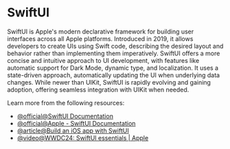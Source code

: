 # SwiftUI

SwiftUI is Apple's modern declarative framework for building user interfaces across all Apple platforms. Introduced in 2019, it allows developers to create UIs using Swift code, describing the desired layout and behavior rather than implementing them imperatively. SwiftUI offers a more concise and intuitive approach to UI development, with features like automatic support for Dark Mode, dynamic type, and localization. It uses a state-driven approach, automatically updating the UI when underlying data changes. While newer than UIKit, SwiftUI is rapidly evolving and gaining adoption, offering seamless integration with UIKit when needed.

Learn more from the following resources:

- [@official@SwiftUI Documentation](https://developer.apple.com/xcode/swiftui/)
- [@official@Apple - SwiftUI Documentation](https://developer.apple.com/documentation/SwiftUI?changes=latest_minor)
- [@article@Build an iOS app with SwiftUI](https://www.swift.org/getting-started/swiftui/)
- [@video@WWDC24: SwiftUI essentials | Apple ](https://www.youtube.com/watch?v=HyQgpxX__-A)
